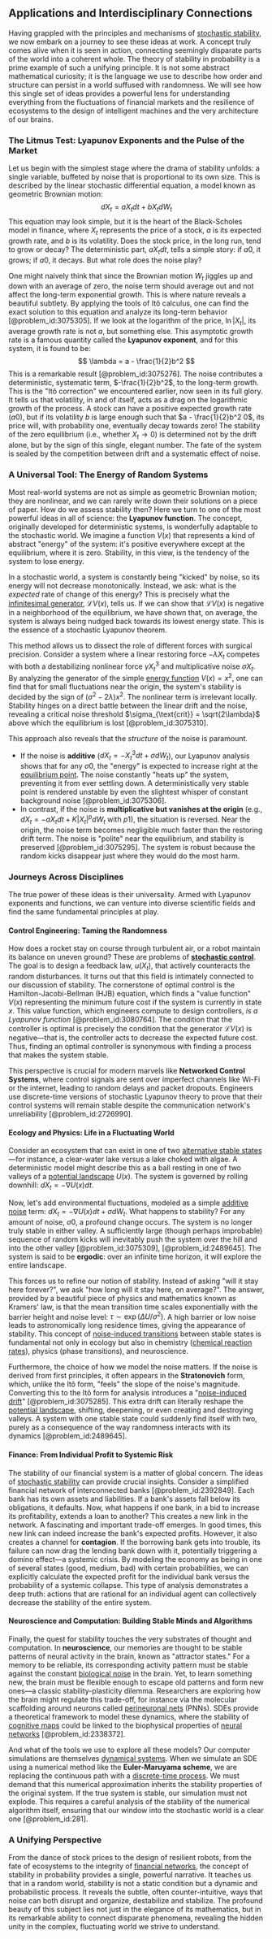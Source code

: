 ## Applications and Interdisciplinary Connections

Having grappled with the principles and mechanisms of [stochastic stability](@article_id:196302), we now embark on a journey to see these ideas at work. A concept truly comes alive when it is seen in action, connecting seemingly disparate parts of the world into a coherent whole. The theory of stability in probability is a prime example of such a unifying principle. It is not some abstract mathematical curiosity; it is the language we use to describe how order and structure can persist in a world suffused with randomness. We will see how this single set of ideas provides a powerful lens for understanding everything from the fluctuations of financial markets and the resilience of ecosystems to the design of intelligent machines and the very architecture of our brains.

### The Litmus Test: Lyapunov Exponents and the Pulse of the Market

Let us begin with the simplest stage where the drama of stability unfolds: a single variable, buffeted by noise that is proportional to its own size. This is described by the linear stochastic differential equation, a model known as geometric Brownian motion:
$$
dX_t = a X_t dt + b X_t dW_t
$$
This equation may look simple, but it is the heart of the Black-Scholes model in finance, where $X_t$ represents the price of a stock, $a$ is its expected growth rate, and $b$ is its volatility. Does the stock price, in the long run, tend to grow or decay? The deterministic part, $a X_t dt$, tells a simple story: if $a0$, it grows; if $a0$, it decays. But what role does the noise play?

One might naively think that since the Brownian motion $W_t$ jiggles up and down with an average of zero, the noise term should average out and not affect the long-term exponential growth. This is where nature reveals a beautiful subtlety. By applying the tools of Itô calculus, one can find the exact solution to this equation and analyze its long-term behavior [@problem_id:3075305]. If we look at the logarithm of the price, $\ln|X_t|$, its average growth rate is not $a$, but something else. This asymptotic growth rate is a famous quantity called the **Lyapunov exponent**, and for this system, it is found to be:
$$
\lambda = a - \frac{1}{2}b^2
$$
This is a remarkable result [@problem_id:3075276]. The noise contributes a deterministic, systematic term, $-\frac{1}{2}b^2$, to the long-term growth. This is the "Itô correction" we encountered earlier, now seen in its full glory. It tells us that volatility, in and of itself, acts as a drag on the logarithmic growth of the process. A stock can have a positive expected growth rate ($a0$), but if its volatility $b$ is large enough such that $a - \frac{1}{2}b^2  0$, its price will, with probability one, eventually decay towards zero! The stability of the zero equilibrium (i.e., whether $X_t \to 0$) is determined not by the drift alone, but by the sign of this single, elegant number. The fate of the system is sealed by the competition between drift and a systematic effect of noise.

### A Universal Tool: The Energy of Random Systems

Most real-world systems are not as simple as geometric Brownian motion; they are nonlinear, and we can rarely write down their solutions on a piece of paper. How do we assess stability then? Here we turn to one of the most powerful ideas in all of science: the **Lyapunov function**. The concept, originally developed for deterministic systems, is wonderfully adaptable to the stochastic world. We imagine a function $V(x)$ that represents a kind of abstract "energy" of the system: it's positive everywhere except at the equilibrium, where it is zero. Stability, in this view, is the tendency of the system to lose energy.

In a stochastic world, a system is constantly being "kicked" by noise, so its energy will not decrease monotonically. Instead, we ask: what is the *expected* rate of change of this energy? This is precisely what the [infinitesimal generator](@article_id:269930), $\mathcal{L}V(x)$, tells us. If we can show that $\mathcal{L}V(x)$ is negative in a neighborhood of the equilibrium, we have shown that, on average, the system is always being nudged back towards its lowest energy state. This is the essence of a stochastic Lyapunov theorem.

This method allows us to dissect the role of different forces with surgical precision. Consider a system where a linear restoring force $-\lambda X_t$ competes with both a destabilizing nonlinear force $\gamma X_t^3$ and multiplicative noise $\sigma X_t$. By analyzing the generator of the simple [energy function](@article_id:173198) $V(x)=x^2$, one can find that for small fluctuations near the origin, the system's stability is decided by the sign of $(\sigma^2 - 2\lambda)x^2$. The nonlinear term is irrelevant locally. Stability hinges on a direct battle between the linear drift and the noise, revealing a critical noise threshold $\sigma_{\text{crit}} = \sqrt{2\lambda}$ above which the equilibrium is lost [@problem_id:3075310].

This approach also reveals that the *structure* of the noise is paramount.
- If the noise is **additive** ($dX_t = -X_t^3 dt + \sigma dW_t$), our Lyapunov analysis shows that for any $\sigma  0$, the "energy" is expected to increase right at the [equilibrium point](@article_id:272211). The noise constantly "heats up" the system, preventing it from ever settling down. A deterministically very stable point is rendered unstable by even the slightest whisper of constant background noise [@problem_id:3075306].
- In contrast, if the noise is **multiplicative but vanishes at the origin** (e.g., $dX_t = -aX_t dt + K|X_t|^p dW_t$ with $p1$), the situation is reversed. Near the origin, the noise term becomes negligible much faster than the restoring drift term. The noise is "polite" near the equilibrium, and stability is preserved [@problem_id:3075295]. The system is robust because the random kicks disappear just where they would do the most harm.

### Journeys Across Disciplines

The true power of these ideas is their universality. Armed with Lyapunov exponents and functions, we can venture into diverse scientific fields and find the same fundamental principles at play.

#### Control Engineering: Taming the Randomness

How does a rocket stay on course through turbulent air, or a robot maintain its balance on uneven ground? These are problems of **[stochastic control](@article_id:170310)**. The goal is to design a feedback law, $u(X_t)$, that actively counteracts the random disturbances. It turns out that this field is intimately connected to our discussion of stability. The cornerstone of optimal control is the Hamilton-Jacobi-Bellman (HJB) equation, which finds a "value function" $V(x)$ representing the minimum future cost if the system is currently in state $x$. This value function, which engineers compute to design controllers, *is a Lyapunov function* [@problem_id:3080764]. The condition that the controller is optimal is precisely the condition that the generator $\mathcal{L}V(x)$ is negative—that is, the controller acts to decrease the expected future cost. Thus, finding an optimal controller is synonymous with finding a process that makes the system stable.

This perspective is crucial for modern marvels like **Networked Control Systems**, where control signals are sent over imperfect channels like Wi-Fi or the internet, leading to random delays and packet dropouts. Engineers use discrete-time versions of stochastic Lyapunov theory to prove that their control systems will remain stable despite the communication network's unreliability [@problem_id:2726990].

#### Ecology and Physics: Life in a Fluctuating World

Consider an ecosystem that can exist in one of two [alternative stable states](@article_id:141604)—for instance, a clear-water lake versus a lake choked with algae. A deterministic model might describe this as a ball resting in one of two valleys of a [potential landscape](@article_id:270502) $U(x)$. The system is governed by rolling downhill: $dX_t = -\nabla U(x) dt$.

Now, let's add environmental fluctuations, modeled as a simple [additive noise](@article_id:193953) term: $dX_t = -\nabla U(x) dt + \sigma dW_t$. What happens to stability? For any amount of noise, $\sigma  0$, a profound change occurs. The system is no longer truly stable in either valley. A sufficiently large (though perhaps improbable) sequence of random kicks will inevitably push the system over the hill and into the other valley [@problem_id:3075309], [@problem_id:2489645]. The system is said to be **ergodic**: over an infinite time horizon, it will explore the entire landscape.

This forces us to refine our notion of stability. Instead of asking "will it stay here forever?", we ask "how long will it stay here, on average?". The answer, provided by a beautiful piece of physics and mathematics known as Kramers' law, is that the mean transition time scales exponentially with the barrier height and noise level: $\tau \sim \exp(\Delta U / \sigma^2)$. A high barrier or low noise leads to astronomically long residence times, giving the appearance of stability. This concept of [noise-induced transitions](@article_id:179933) between stable states is fundamental not only in ecology but also in chemistry ([chemical reaction rates](@article_id:146821)), physics (phase transitions), and neuroscience.

Furthermore, the choice of how we model the noise matters. If the noise is derived from first principles, it often appears in the **Stratonovich** form, which, unlike the Itô form, "feels" the slope of the noise's magnitude. Converting this to the Itô form for analysis introduces a "[noise-induced drift](@article_id:267480)" [@problem_id:3075285]. This extra drift can literally reshape the [potential landscape](@article_id:270502), shifting, deepening, or even creating and destroying valleys. A system with one stable state could suddenly find itself with two, purely as a consequence of the way randomness interacts with its dynamics [@problem_id:2489645].

#### Finance: From Individual Profit to Systemic Risk

The stability of our financial system is a matter of global concern. The ideas of [stochastic stability](@article_id:196302) can provide crucial insights. Consider a simplified financial network of interconnected banks [@problem_id:2392849]. Each bank has its own assets and liabilities. If a bank's assets fall below its obligations, it defaults. Now, what happens if one bank, in a bid to increase its profitability, extends a loan to another? This creates a new link in the network. A fascinating and important trade-off emerges. In good times, this new link can indeed increase the bank's expected profits. However, it also creates a channel for **contagion**. If the borrowing bank gets into trouble, its failure can now drag the lending bank down with it, potentially triggering a domino effect—a systemic crisis. By modeling the economy as being in one of several states (good, medium, bad) with certain probabilities, we can explicitly calculate the expected profit for the individual bank versus the probability of a systemic collapse. This type of analysis demonstrates a deep truth: actions that are rational for an individual agent can collectively decrease the stability of the entire system.

#### Neuroscience and Computation: Building Stable Minds and Algorithms

Finally, the quest for stability touches the very substrates of thought and computation. In **neuroscience**, our memories are thought to be stable patterns of neural activity in the brain, known as "attractor states." For a memory to be reliable, its corresponding activity pattern must be stable against the constant [biological noise](@article_id:269009) in the brain. Yet, to learn something new, the brain must be flexible enough to escape old patterns and form new ones—a classic stability-plasticity dilemma. Researchers are exploring how the brain might regulate this trade-off, for instance via the molecular scaffolding around neurons called [perineuronal nets](@article_id:162474) (PNNs). SDEs provide a theoretical framework to model these dynamics, where the stability of [cognitive maps](@article_id:149215) could be linked to the biophysical properties of [neural networks](@article_id:144417) [@problem_id:2338372].

And what of the tools we use to explore all these models? Our computer simulations are themselves [dynamical systems](@article_id:146147). When we simulate an SDE using a numerical method like the **Euler-Maruyama scheme**, we are replacing the continuous path with a [discrete-time process](@article_id:261357). We must demand that this numerical approximation inherits the stability properties of the original system. If the true system is stable, our simulation must not explode. This requires a careful analysis of the stability of the numerical algorithm itself, ensuring that our window into the stochastic world is a clear one [@problem_id:281].

### A Unifying Perspective

From the dance of stock prices to the design of resilient robots, from the fate of ecosystems to the integrity of [financial networks](@article_id:138422), the concept of stability in probability provides a single, powerful narrative. It teaches us that in a random world, stability is not a static condition but a dynamic and probabilistic process. It reveals the subtle, often counter-intuitive, ways that noise can both disrupt and organize, destabilize and stabilize. The profound beauty of this subject lies not just in the elegance of its mathematics, but in its remarkable ability to connect disparate phenomena, revealing the hidden unity in the complex, fluctuating world we strive to understand.